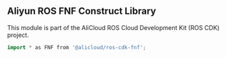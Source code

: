## Aliyun ROS FNF Construct Library

This module is part of the AliCloud ROS Cloud Development Kit (ROS CDK) project.

```go
import * as FNF from '@alicloud/ros-cdk-fnf';
```
